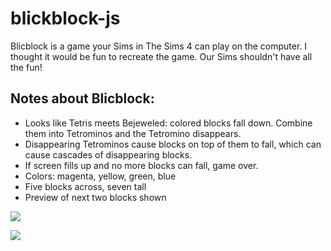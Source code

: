 # blickblock-js

Blicblock is a game your Sims in The Sims 4 can play on the computer. I thought
it would be fun to recreate the game. Our Sims shouldn't have all the fun!

## Notes about Blicblock:

- Looks like Tetris meets Bejeweled: colored blocks fall down. Combine them into Tetrominos and the Tetromino disappears.
- Disappearing Tetrominos cause blocks on top of them to fall, which can cause cascades of disappearing blocks.
- If screen fills up and no more blocks can fall, game over.
- Colors: magenta, yellow, green, blue
- Five blocks across, seven tall
- Preview of next two blocks shown

![](https://raw.githubusercontent.com/moneypenny/blicblock-js/master/blicblock-screenshot-1.png)

![](https://raw.githubusercontent.com/moneypenny/blicblock-js/master/blicblock-screenshot-2.png)
